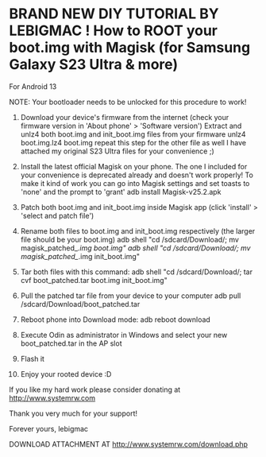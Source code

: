 
BRAND NEW DIY TUTORIAL BY LEBIGMAC ! How to ROOT your boot.img with Magisk (for Samsung Galaxy S23 Ultra & more)
================================================================================================================
For Android 13

NOTE: Your bootloader needs to be unlocked for this procedure to work!

1) Download your device's firmware from the internet (check your firmware version in 'About phone' > 'Software version')
Extract and unlz4 both boot.img and init_boot.img files from your firmware
  unlz4 boot.img.lz4 boot.img
repeat this step for the other file as well
I have attached my original S23 Ultra files for your convenience ;)

2) Install the latest official Magisk on your phone. The one I included for your convenience is deprecated already and doesn't work properly! To make it kind of work you can go into Magisk settings and set toasts to 'none' and the prompt to 'grant'
  adb install Magisk-v25.2.apk

3) Patch both boot.img and init_boot.img inside Magisk app (click 'install' > 'select and patch file')

4) Rename both files to boot.img and init_boot.img respectively (the larger file should be your boot.img)
  adb shell "cd /sdcard/Download/; mv magisk_patched_*.img boot.img"
  adb shell "cd /sdcard/Download/; mv magisk_patched_*.img init_boot.img"

5) Tar both files with this command:
  adb shell "cd /sdcard/Download/; tar cvf boot_patched.tar boot.img init_boot.img"

6) Pull the patched tar file from your device to your computer
  adb pull /sdcard/Download/boot_patched.tar

7) Reboot phone into Download mode:
  adb reboot download

8) Execute Odin as administrator in Windows and select your new boot_patched.tar in the AP slot

9) Flash it

10) Enjoy your rooted device :D

If you like my hard work please consider donating at
http://www.systemrw.com

Thank you very much for your support!

Forever yours,
lebigmac

DOWNLOAD ATTACHMENT AT
http://www.systemrw.com/download.php
